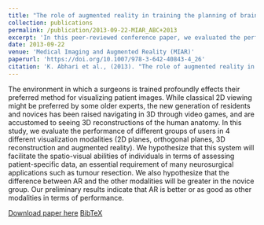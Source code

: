 ```yaml
---
title: "The role of augmented reality in training the planning of brain tumor resection"
collection: publications
permalink: /publication/2013-09-22-MIAR_ABC+2013
excerpt: 'In this peer-reviewed conference paper, we evaluated the performance of different groups of users in 4 different visualization modalities in the context of training the planning of brain tumor resection.'
date: 2013-09-22
venue: 'Medical Imaging and Augmented Reality (MIAR)'
paperurl: 'https://doi.org/10.1007/978-3-642-40843-4_26'
citation: 'K. Abhari et al., (2013). "The role of augmented reality in training the planning of brain tumor resection"; in <i>Augmented Reality Environments for Medical Imaging and Computer-Assisted Interventions -- MIAR/AE-CAI 2013</i>, LNCS 8090, pp. 241-248.'
---
```


The environment in which a surgeons is trained profoundly effects their preferred method for visualizing patient images. While classical 2D viewing might be preferred by some older experts, the new generation of residents and novices has been raised navigating in 3D through video games, and are accustomed to seeing 3D reconstructions of the human anatomy. In this study, we evaluate the performance of different groups of users in 4 different visualization modalities (2D planes, orthogonal planes, 3D reconstruction and augmented reality). We hypothesize that this system will facilitate the spatio-visual abilities of individuals in terms of assessing patient-specific data, an essential requirement of many neurosurgical applications such as tumour resection. We also hypothesize that the difference between AR and the other modalities will be greater in the novice group. Our preliminary results indicate that AR is better or as good as other modalities in terms of performance.

[Download paper here](https://doi.org/10.1007/978-3-642-40843-4_26) [BibTeX](./../files/bibtex/ABC+2013b.bib)